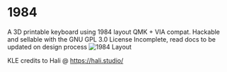 # 1984
A 3D printable keyboard using 1984 layout
QMK + VIA compat.
Hackable and sellable with the GNU GPL 3.0 License
Incomplete, read docs to be updated on design process
![1984 Layout](https://i.imgur.com/ySfOFxo.png)

KLE credits to Hali @ https://hali.studio/
